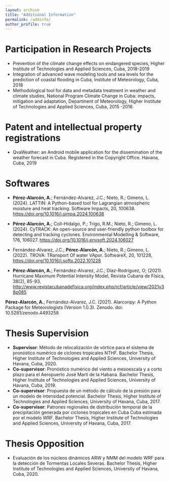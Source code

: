 ```yaml
---
layout: archive
title: "Additional Information"
permalink: /addinfo/
author_profile: true
---
```



# Participation in Research Projects
* Prevention of the climate change effects on endangered species, Higher Institute of Technologies and Applied Sciences, Cuba, 2018-2019
* Integration of advanced wave modeling tools and sea levels for the prediction of coastal flooding
in Cuba, Institute of Meteorology, Cuba, 2018
* Methodological tool for data and metadata treatment in weather and climate studies, National
Program Climate Change in Cuba: impacts, mitigation and adaptation, Department of Meteorology, Higher Institute of Technologies and Applied Sciences, Cuba, 2015 -2016


# Patent and intellectual property registrations
* QvaWeather: an Android mobile application for the dissemination of the weather forecast in
Cuba. Registered in the Copyright Office. Havana, Cuba, 2019

# Softwares

* <b>Pérez-Alarcón, A.</b>; Fernández-Alvarez, J.C.; Nieto, R.; Gimeno, L. (2024). LATTIN: A Python-based tool for Lagrangian atmospheric moisture and heat tracking. Software Impacts, 20, 100638. https://doi.org/10.1016/j.simpa.2024.100638

*  <b>Pérez-Alarcón, A.</b>; Coll-Hidalgo, P.; Trigo, R.M.; Nieto, R.; Gimeno, L. (2024). CyTRACK: An open-source and user-friendly python toolbox for detecting and tracking cyclones. Environmental Modelling & Software, 176, 106027. https://doi.org/10.1016/j.envsoft.2024.106027

* Fernández-Alvarez, J.C.;  <b>Pérez-Alarcón, A.</b>; Nieto, R.; Gimeno, L. (2022). TROVA: TRansport Of water VApor. SoftwareX, 20, 101228, https://doi.org/10.1016/j.softx.2022.101228

*  <b>Pérez-Alarcón, A.</b>; Fernández-Alvarez, J.C.; Díaz-Rodríguez, O; (2021). Hurricane Maximum Potential Intensity Model, Revista Cubana de Física, 38(2), 85-93, http://www.revistacubanadefisica.org/index.php/rcf/article/view/2021v38p085

<b>Pérez-Alarcón, A.</b>; Fernández-Alvarez, J.C. (2021). Alarconpy: A Python Package for Meteorologists (Version 1.0.3). Zenodo. doi: 10.5281/zenodo.4493258 </br>

# Thesis Supervision
* <b>Supervisor</b>: Método de relocalización de vórtice para el sistema de pronóstico numérico de
ciclones tropicales NTHF. Bachelor Thesis, Higher Institute of Technologies and Applied Sciences, University of Havana, Cuba, 2020.
* <b> Co-supervisor</b>: Pronóstico numérico del viento a mesoescala y a corto plazo para el Aeropuerto José Martí de la Habana. Bachelor Thesis, Higher Institute of Technologies and Applied
Sciences, University of Havana, Cuba, 2019.
* <b>Co-supervisor</b>: Propuesta de un método de cálculo de la presión para un modelo de intensidad potencial. Bachelor Thesis, Higher Institute of Technologies and Applied Sciences,
University of Havana, Cuba, 2017.
* <b>Co-supervisor</b>: Patrones regionales de distribución temporal de la precipitación generada
por ciclones tropicales en Cuba Cuba estimada por el modelo WRF. Bachelor Thesis, Higher
Institute of Technologies and Applied Sciences, University of Havana, Cuba, 2017.

# Thesis Opposition
* Evaluación de los núcleos dinámicos ARW y NMM del modelo WRF para la detección de
Tormentas Locales Severas. Bachelor Thesis, Higher Institute of Technologies and Applied
Sciences, University of Havana, Cuba, 2020.




